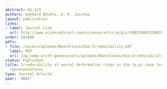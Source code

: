 ```yaml
---
abstract: 81–123
authors: Gebhard Böckle, A.-K. Juschka
layout: publication
links:
- label: Journal Link
  url: http://www.sciencedirect.com/science/article/pii/S002186931500352X
order: 201600
pdfs:
- file: /assets/uploads/BoeckleJuschka-Irreducibility.pdf
  label: PDF
  url: /ag-comp-arith-geom/assets/uploads/BoeckleJuschka-Irreducibility.pdf
status: Published
title: Irreducibility of versal deformation rings in the (p,p)-case for 2-dimensional
  representations
type: Journal Article
year: '2015'
---
```

